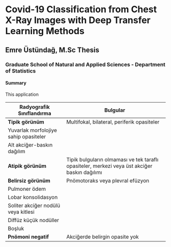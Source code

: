 # Covid-19 Classification from Chest X-Ray Images with Deep Transfer Learning Methods

## Emre Üstündağ, M.Sc Thesis

### Graduate School of Natural and Applied Sciences - Department of Statistics

#### Summary

This application


| **Radyografik Sınıflandırma** | **Bulgular** |
| --- | --- |
| **Tipik görünüm** | Multifokal, bilateral, periferik opasiteler |
| Yuvarlak morfolojiye sahip opasiteler |
| Alt akciğer-baskın dağılım |
| **Atipik görünüm** | Tipik bulguların olmaması ve tek taraflı opasiteler, merkezi veya üst akciğer baskın dağılımı |
| **Belirsiz görünüm** | Pnömotoraks veya plevral efüzyon |
| Pulmoner ödem |
| Lobar konsolidasyon |
| Soliter akciğer nodülü veya kitlesi |
| Diffüz küçük nodüller |
| Boşluk |
| **Pnömoni negatif** | Akciğerde belirgin opasite yok |
